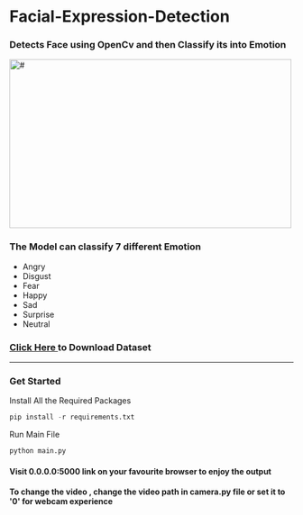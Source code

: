 # Facial-Expression-Detection

### Detects Face using OpenCv and then Classify its into Emotion

<img src = "./videos/Working_Demo_GIF.gif" width = 500px height=300px alt = "#"/>

### The Model can classify 7 different Emotion

* Angry
* Disgust
* Fear
* Happy
* Sad
* Surprise
* Neutral

### <a href="https://drive.google.com/drive/folders/1_Qv_PYkIiSn5X5m6d2ESBMr6FVFxYc4o?usp=sharing">Click Here </a> to Download Dataset
<hr>

### Get Started 
Install All the Required Packages
```python
pip install -r requirements.txt 
```
Run Main File
```python
python main.py
```
#### Visit 0.0.0.0:5000 link on your favourite browser to enjoy the output

#### To change the video , change the video path in camera.py file or set it to '0' for webcam experience 

